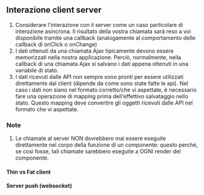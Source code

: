 ## Interazione client server

1. Considerare l'interazione con il server come un caso particolare di interazione asincrona. Il risultato della vostra chiamata sarà reso a voi disponibile tramite una callback (analogamente al comportamento delle callback di onClick o onChange)
1. I dati ottenuti da una chiamata Ajax tipicamente devono essere memorizzati nella nostra applicazione. Perciò, normalmente, nella callback di una chiamata Ajax si salvano i dati appena ottenuti in una variabile di stato.
1. I dati ricevuti dalle API non sempre sono pronti per essere utilizzati direttamente dal client (dipende da come sono state fatte le api). Nel caso i dati non siano nel formato corretto/che vi aspettate, è necessario fare una operazione di mapping prima dell'effettivo salvataggio nello stato. Questo mapping deve convertire gli oggetti ricevuti dalle API nel formato che vi aspettate.


### Note
1. Le chiamate al server NON dovrebbero mai essere eseguite direttamente nel corpo della funzione di un componente: questo perchè, se così fosse, tali chiamate sarebbero eseguite a OGNI render del componente.




#### Thin vs Fat client

#### Server push (websocket)
